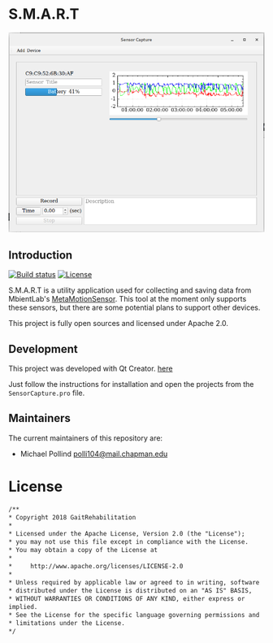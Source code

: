 # S.M.A.R.T

![preview](https://raw.githubusercontent.com/GaitRehabilitation/SMART/master/preview.png)

## Introduction

[![Build status](https://ci.appveyor.com/api/projects/status/yxnswi14fn4v0nu1?svg=true)](https://ci.appveyor.com/project/pollend/smart) [![License](https://img.shields.io/badge/License-Apache%202.0-blue.svg)](https://opensource.org/licenses/Apache-2.0)

S.M.A.R.T is a utility application used for collecting and saving data from MbientLab's [MetaMotionSensor](https://mbientlab.com/product/metamotionc/). This tool at the moment only supports these sensors, but there are some potential plans to support other devices. 

This project is fully open sources and licensed under Apache 2.0.

## Development

This project was developed with Qt Creator. [here](https://www.qt.io/download)

Just follow the instructions for installation and open the projects from the `SensorCapture.pro` file.


## Maintainers

The current maintainers of this repository are:

* Michael Pollind <polli104@mail.chapman.edu>


# License

```
/**
* Copyright 2018 GaitRehabilitation
*
* Licensed under the Apache License, Version 2.0 (the "License");
* you may not use this file except in compliance with the License.
* You may obtain a copy of the License at
*
*     http://www.apache.org/licenses/LICENSE-2.0
*
* Unless required by applicable law or agreed to in writing, software
* distributed under the License is distributed on an "AS IS" BASIS,
* WITHOUT WARRANTIES OR CONDITIONS OF ANY KIND, either express or implied.
* See the License for the specific language governing permissions and
* limitations under the License.
*/

```